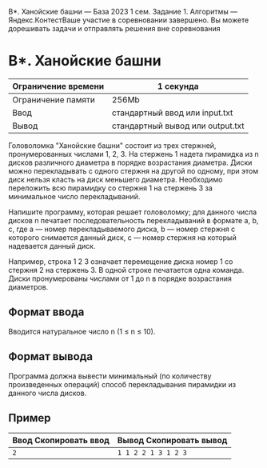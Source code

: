 B\*. Ханойские башни — База 2023 1 сем. Задание 1\. Алгоритмы — Яндекс.КонтестВаше участие в соревновании завершено. Вы можете дорешивать задачи и отправлять решения вне соревнования

# B\*. Ханойские башни

| Ограничение времени | 1 секунда                        |
| ------------------- | -------------------------------- |
| Ограничение памяти  | 256Mb                            |
| Ввод                | стандартный ввод или input.txt   |
| Вывод               | стандартный вывод или output.txt |

Головоломка "Ханойские башни" состоит из трех стержней, пронумерованных числами 1, 2, 3\. На стержень 1 надета пирамидка из
n дисков различного диаметра в порядке возрастания диаметра. Диски можно перекладывать с одного стержня на другой по одному,
при этом диск нельзя класть на диск меньшего диаметра. Необходимо переложить всю пирамидку со стержня 1 на стержень 3 за минимальное
число перекладываний.

Напишите программу, которая решает головоломку; для данного числа дисков n печатает последовательность перекладываний в формате
a, b, c, где a — номер перекладываемого диска, b — номер стержня с которого снимается данный диск, c — номер стержня на который надевается данный диск.

Например, строка 1 2 3 означает перемещение диска номер 1 со стержня 2 на стержень 3\. В одной строке печатается одна команда.
Диски пронумерованы числами от 1 до n в порядке возрастания диаметров.

## Формат ввода

Вводится натуральное число n (1 ≤ n ≤ 10).

## Формат вывода

Программа должна вывести минимальный (по количеству произведенных операций) способ перекладывания пирамидки из данного числа
дисков.

## Пример

| Ввод Скопировать ввод | Вывод Скопировать вывод |
| --------------------- | ----------------------- |
| `2 `                  | `1 1 2 2 1 3 1 2 3 `    |
